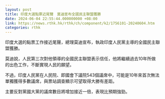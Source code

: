 ```yaml
---
layout: post
title: 印度大選點票近尾聲　莫迪宣布全國民主聯盟獲勝
date: 2024-06-04 22:55:44.000000000 +08:00
link: https://news.rthk.hk/rthk/ch/component/k2/1756101-20240604.htm
categories: rthk
---
```


印度大選的點票工作接近尾聲，總理莫迪宣布，執政印度人民黨主導的全國民主聯盟獲勝。

莫迪說，人民第三次對他領導的全國民主聯盟表示信任，他將繼續過去10年所做的出色工作，不斷實現人民的願望。

不過，印度人民黨在人民院、即國會下議院543個議席中，可能是10年來首次無法單獨獲得多數議席，與票站調查顯示可望取得大勝有差距。

主要反對黨國大黨的議席數目將增加接近一倍，表現比預期強勁。
